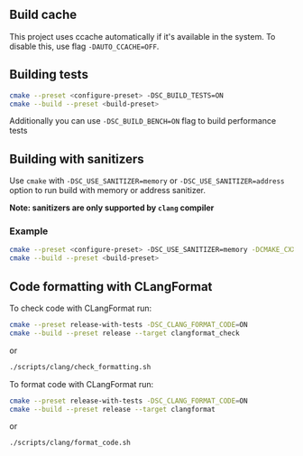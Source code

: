 ## Build cache

This project uses ccache automatically if it's available in the system. To disable this, use flag `-DAUTO_CCACHE=OFF`.

## Building tests

```sh
cmake --preset <configure-preset> -DSC_BUILD_TESTS=ON
cmake --build --preset <build-preset>
```

Additionally you can use `-DSC_BUILD_BENCH=ON` flag to build performance tests

## Building with sanitizers

Use `cmake` with `-DSC_USE_SANITIZER=memory` or `-DSC_USE_SANITIZER=address` option to run build with memory or address sanitizer. 

**Note: sanitizers are only supported by `clang` compiler** 

### Example

```sh
cmake --preset <configure-preset> -DSC_USE_SANITIZER=memory -DCMAKE_CXX_COMPILER=clang++ -DCMAKE_C_COMPILER=clang
cmake --build --preset <build-preset>
```

## Code formatting with CLangFormat

To check code with CLangFormat run:
```sh
cmake --preset release-with-tests -DSC_CLANG_FORMAT_CODE=ON
cmake --build --preset release --target clangformat_check
```

or
```sh
./scripts/clang/check_formatting.sh
```

To format code with CLangFormat run:
```sh
cmake --preset release-with-tests -DSC_CLANG_FORMAT_CODE=ON
cmake --build --preset release --target clangformat
```

or
```sh
./scripts/clang/format_code.sh
```
